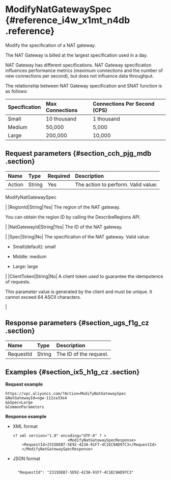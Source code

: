# ModifyNatGatewaySpec {#reference_i4w_x1mt_n4db .reference}

Modify the specification of a NAT gateway.

The NAT Gateway is billed at the largest specification used in a day.

NAT Gateway has different specifications. NAT Gateway specification influences performance metrics \(maximum connections and the number of new connections per second\), but does not influence data throughput.

The relationship between NAT Gateway specification and SNAT function is as follows:

|Specification|Max Connections|Connections Per Second \(CPS\)|
|:------------|:--------------|:-----------------------------|
|Small|10 thousand|1 thousand|
|Medium|50,000|5,000|
|Large|200,000|10,000|

## Request parameters {#section_cch_pjg_mdb .section}

|Name|Type|Required|Description|
|:---|:---|:-------|:----------|
|Action|String|Yes| The action to perform. Valid value:

 ModifyNatGatewaySpec

 |
|RegionId|String|Yes| The region of the NAT gateway.

 You can obtain the region ID by calling the DescribeRegions API.

 |
|NatGatewayId|String|Yes| The ID of the NAT gateway.

 |
|Spec|String|No| The specification of the NAT gateway. Valid value:

-   Small\(default\): small

-   Middle: medium

-   Large: large


 |
|ClientToken|String|No| A client token used to guarantee the idempotence of requests.

 This parameter value is generated by the client and must be unique. It cannot exceed 64 ASCII characters.

 |

## Response parameters {#section_ugs_f1g_cz .section}

|Name|Type|Description|
|:---|:---|:----------|
|RequestId|String|The ID of the request.|

## Examples {#section_ix5_h1g_cz .section}

**Request example**

``` {#createVPCpub}
https://vpc.aliyuncs.com/?Action=ModifyNatGatewaySpec
&NatGatewayId=ngw-112za33e4
&&Spec=Large
&CommonParameters
```

**Response example**

-   XML format

    ```
    <? xml version="1.0" encoding="UTF-8" ? >
                            <ModifyNatGatewaySpecResponse>
    	<RequestId>2315DEB7-5E92-423A-91F7-4C1EC9AD97C3</RequestId>
    	</ModifyNatGatewaySpecResponse>
    ```

-   JSON format

    ```
    
      "RequestId": "2315DEB7-5E92-423A-91F7-4C1EC9AD97C3"
    
    ```



